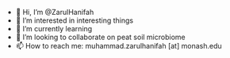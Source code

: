 - 👋 Hi, I’m @ZarulHanifah
- 👀 I’m interested in interesting things
- 🌱 I’m currently learning
- 💞️ I’m looking to collaborate on peat soil microbiome
- 📫 How to reach me: muhammad.zarulhanifah [at] monash.edu

<!---
ZarulHanifah/ZarulHanifah is a ✨ special ✨ repository because its `README.md` (this file) appears on your GitHub profile.
You can click the Preview link to take a look at your changes.
--->
